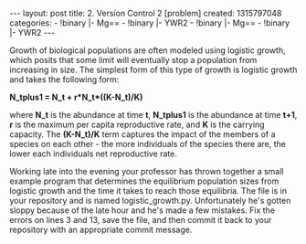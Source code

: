 --- layout: post title: 2. Version Control 2 [problem] created:
1315797048 categories: - !binary |- Mg== - !binary |- YWR2 - !binary |-
Mg== - !binary |- YWR2 ---

Growth of biological populations are often modeled using logistic
growth, which posits that some limit will eventually stop a population
from increasing in size. The simplest form of this type of growth is
logistic growth and takes the following form:

**N\_tplus1 = N\_t + r\*N\_t\*((K-N\_t)/K)**

where **N\_t** is the abundance at time **t**, **N\_tplus1** is the
abundance at time **t+1**, **r** is the maximum per capita reproductive
rate, and **K** is the carrying capacity. The **(K-N\_t)/K** term
captures the impact of the members of a species on each other - the more
individuals of the species there are, the lower each individuals net
reproductive rate.

Working late into the evening your professor has thrown together a small
example program that determines the equilibrium population sizes from
logistic growth and the time it takes to reach those equilibria. The
file is in your repository and is named logistic\_growth.py.
Unfortunately he's gotten sloppy because of the late hour and he's made
a few mistakes. Fix the errors on lines 3 and 13, save the file, and
then commit it back to your repository with an appropriate commit
message.
